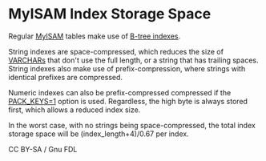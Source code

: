 # MyISAM Index Storage Space

Regular [MyISAM](./) tables make use of [B-tree indexes](../../../ha-and-performance/optimization-and-tuning/optimization-and-indexes/storage-engine-index-types.md#b-tree-indexes).

String indexes are space-compressed, which reduces the size of [VARCHARs](../../data-types/string-data-types/varchar.md) that don't use the full length, or a string that has trailing spaces. String indexes also make use of prefix-compression, where strings with identical prefixes are compressed.

Numeric indexes can also be prefix-compressed compressed if the [PACK\_KEYS=1](../../sql-statements/data-definition/create/create-table.md#table-options) option is used. Regardless, the high byte is always stored first, which allows a reduced index size.

In the worst case, with no strings being space-compressed, the total index storage space will be (index\_length+4)/0.67 per index.

CC BY-SA / Gnu FDL
